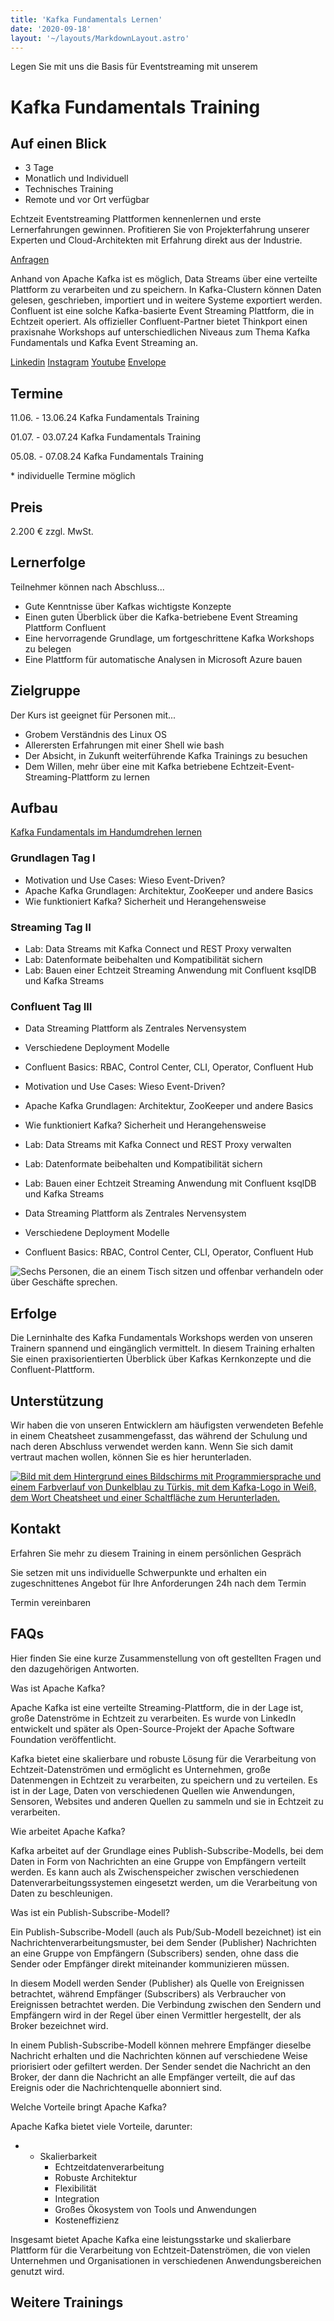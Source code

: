```yaml
---
title: 'Kafka Fundamentals Lernen'
date: '2020-09-18'
layout: '~/layouts/MarkdownLayout.astro'
---
```


Legen Sie mit uns die Basis für Eventstreaming mit unserem

# Kafka Fundamentals Training

## Auf einen Blick

* 3 Tage
* Monatlich und Individuell
* Technisches Training
* Remote und vor Ort verfügbar

Echtzeit Eventstreaming Plattformen kennenlernen und erste Lernerfahrungen gewinnen. Profitieren Sie von Projekterfahrung unserer Experten und Cloud-Architekten mit Erfahrung direkt aus der Industrie.

[Anfragen](#sec1)

Anhand von Apache Kafka ist es möglich, Data Streams über eine verteilte Plattform zu verarbeiten und zu speichern. In Kafka-Clustern können Daten gelesen, geschrieben, importiert und in weitere Systeme exportiert werden. Confluent ist eine solche Kafka-basierte Event Streaming Plattform, die in Echtzeit operiert. Als offizieller Confluent-Partner bietet Thinkport einen praxisnahe Workshops auf unterschiedlichen Niveaus zum Thema Kafka Fundamentals und Kafka Event Streaming an.

[](#linksection)[Linkedin](https://www.linkedin.com/company/11759873) [Instagram](https://www.instagram.com/thinkport/) [Youtube](https://www.youtube.com/channel/UCnke3WYRT6bxuMK2t4jw2qQ) [Envelope](mailto:tdrechsel@thinkport.digital)

## Termine

11.06. - 13.06.24 Kafka Fundamentals Training

01.07. - 03.07.24 Kafka Fundamentals Training

05.08. - 07.08.24 Kafka Fundamentals Training

\* individuelle Termine möglich

## Preis

2.200 € zzgl. MwSt.

## Lernerfolge

Teilnehmer können nach Abschluss...

* Gute Kenntnisse über Kafkas wichtigste Konzepte
* Einen guten Überblick über die Kafka-betriebene Event Streaming Plattform Confluent
* Eine hervorragende Grundlage, um fortgeschrittene Kafka Workshops zu belegen
* Eine Plattform für automatische Analysen in Microsoft Azure bauen

## Zielgruppe

Der Kurs ist geeignet für Personen mit...

* Grobem Verständnis des Linux OS
* Allerersten Erfahrungen mit einer Shell wie bash
* Der Absicht, in Zukunft weiterführende Kafka Trainings zu besuchen
* Dem Willen, mehr über eine mit Kafka betriebene Echtzeit-Event-Streaming-Plattform zu lernen

## Aufbau

[Kafka Fundamentals im Handumdrehen lernen](https://www.hashicorp.com/)

### Grundlagen Tag I

* Motivation und Use Cases: Wieso Event-Driven?
* Apache Kafka Grundlagen: Architektur, ZooKeeper und andere Basics
* Wie funktioniert Kafka? Sicherheit und Herangehensweise​

### Streaming Tag II

* Lab: Data Streams mit Kafka Connect und REST Proxy verwalten
* Lab: Datenformate beibehalten und Kompatibilität sichern​
* Lab: Bauen einer Echtzeit Streaming Anwendung mit Confluent ksqlDB und Kafka Streams

### Confluent Tag III

* Data Streaming Plattform als Zentrales Nervensystem​
* Verschiedene Deployment Modelle
* Confluent Basics: RBAC, Control Center, CLI, Operator, Confluent Hub

* Motivation und Use Cases: Wieso Event-Driven?
* Apache Kafka Grundlagen: Architektur, ZooKeeper und andere Basics
* Wie funktioniert Kafka? Sicherheit und Herangehensweise

* Lab: Data Streams mit Kafka Connect und REST Proxy verwalten
* Lab: Datenformate beibehalten und Kompatibilität sichern
* Lab: Bauen einer Echtzeit Streaming Anwendung mit Confluent ksqlDB und Kafka Streams

* Data Streaming Plattform als Zentrales Nervensystem
* Verschiedene Deployment Modelle
* Confluent Basics: RBAC, Control Center, CLI, Operator, Confluent Hub

![Sechs Personen, die an einem Tisch sitzen und offenbar verhandeln oder über Geschäfte sprechen.](images/DSC01530-1024x683.jpg)

## Erfolge

Die Lerninhalte des Kafka Fundamentals Workshops werden von unseren Trainern spannend und eingänglich vermittelt. In diesem Training erhalten Sie einen praxisorientierten Überblick über Kafkas Kernkonzepte und die Confluent-Plattform.

## Unterstützung

Wir haben die von unseren Entwicklern am häufigsten verwendeten Befehle in einem Cheatsheet zusammengefasst, das während der Schulung und nach deren Abschluss verwendet werden kann. Wenn Sie sich damit vertraut machen wollen, können Sie es hier herunterladen.

[![Bild mit dem Hintergrund eines Bildschirms mit Programmiersprache und einem Farbverlauf von Dunkelblau zu Türkis, mit dem Kafka-Logo in Weiß, dem Wort Cheatsheet und einer Schaltfläche zum Herunterladen.](images/kafka-1024x683.png)](https://thinkport.digital/wp-content/uploads/2023/11/Kafka_Cheatsheet.pdf)

## Kontakt

Erfahren Sie mehr zu diesem Training in einem persönlichen Gespräch

Sie setzen mit uns individuelle Schwerpunkte und erhalten ein zugeschnittenes Angebot für Ihre Anforderungen 24h nach dem Termin

Termin vereinbaren

## FAQs

Hier finden Sie eine kurze Zusammenstellung von oft gestellten Fragen und den dazugehörigen Antworten.

Was ist Apache Kafka?

Apache Kafka ist eine verteilte Streaming-Plattform, die in der Lage ist, große Datenströme in Echtzeit zu verarbeiten. Es wurde von LinkedIn entwickelt und später als Open-Source-Projekt der Apache Software Foundation veröffentlicht.

Kafka bietet eine skalierbare und robuste Lösung für die Verarbeitung von Echtzeit-Datenströmen und ermöglicht es Unternehmen, große Datenmengen in Echtzeit zu verarbeiten, zu speichern und zu verteilen. Es ist in der Lage, Daten von verschiedenen Quellen wie Anwendungen, Sensoren, Websites und anderen Quellen zu sammeln und sie in Echtzeit zu verarbeiten.

Wie arbeitet Apache Kafka?

Kafka arbeitet auf der Grundlage eines Publish-Subscribe-Modells, bei dem Daten in Form von Nachrichten an eine Gruppe von Empfängern verteilt werden. Es kann auch als Zwischenspeicher zwischen verschiedenen Datenverarbeitungssystemen eingesetzt werden, um die Verarbeitung von Daten zu beschleunigen.

Was ist ein Publish-Subscribe-Modell?

Ein Publish-Subscribe-Modell (auch als Pub/Sub-Modell bezeichnet) ist ein Nachrichtenverarbeitungsmuster, bei dem Sender (Publisher) Nachrichten an eine Gruppe von Empfängern (Subscribers) senden, ohne dass die Sender oder Empfänger direkt miteinander kommunizieren müssen.

In diesem Modell werden Sender (Publisher) als Quelle von Ereignissen betrachtet, während Empfänger (Subscribers) als Verbraucher von Ereignissen betrachtet werden. Die Verbindung zwischen den Sendern und Empfängern wird in der Regel über einen Vermittler hergestellt, der als Broker bezeichnet wird.

In einem Publish-Subscribe-Modell können mehrere Empfänger dieselbe Nachricht erhalten und die Nachrichten können auf verschiedene Weise priorisiert oder gefiltert werden. Der Sender sendet die Nachricht an den Broker, der dann die Nachricht an alle Empfänger verteilt, die auf das Ereignis oder die Nachrichtenquelle abonniert sind.

Welche Vorteile bringt Apache Kafka?

Apache Kafka bietet viele Vorteile, darunter:

* - Skalierbarkeit
    - Echtzeitdatenverarbeitung
    - Robuste Architektur
    - Flexibilität
    - Integration
    - Großes Ökosystem von Tools und Anwendungen
    - Kosteneffizienz

Insgesamt bietet Apache Kafka eine leistungsstarke und skalierbare Plattform für die Verarbeitung von Echtzeit-Datenströmen, die von vielen Unternehmen und Organisationen in verschiedenen Anwendungsbereichen genutzt wird.

## Weitere Trainings
